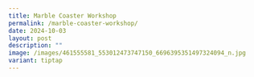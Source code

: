 ```yaml
---
title: Marble Coaster Workshop
permalink: /marble-coaster-workshop/
date: 2024-10-03
layout: post
description: ""
image: /images/461555581_553012473747150_6696395351497324094_n.jpg
variant: tiptap
---
```

